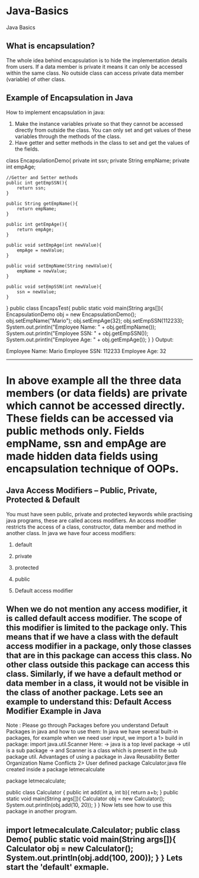 # Java-Basics
Java Basics 

What is encapsulation?
----------------------
The whole idea behind encapsulation is to hide the implementation details from users. If a data member is private it means it can only be accessed within the same class. No outside class can access private data member (variable) of other class.

Example of Encapsulation in Java
---------------------------------
How to implement encapsulation in java:
1) Make the instance variables private so that they cannot be accessed directly from outside the class. You can only set and get values of these variables through the methods of the class.
2) Have getter and setter methods in the class to set and get the values of the fields.

class EncapsulationDemo{
    private int ssn;
    private String empName;
    private int empAge;

    //Getter and Setter methods
    public int getEmpSSN(){
        return ssn;
    }

    public String getEmpName(){
        return empName;
    }

    public int getEmpAge(){
        return empAge;
    }

    public void setEmpAge(int newValue){
        empAge = newValue;
    }

    public void setEmpName(String newValue){
        empName = newValue;
    }

    public void setEmpSSN(int newValue){
        ssn = newValue;
    }
}
public class EncapsTest{
    public static void main(String args[]){
         EncapsulationDemo obj = new EncapsulationDemo();
         obj.setEmpName("Mario");
         obj.setEmpAge(32);
         obj.setEmpSSN(112233);
         System.out.println("Employee Name: " + obj.getEmpName());
         System.out.println("Employee SSN: " + obj.getEmpSSN());
         System.out.println("Employee Age: " + obj.getEmpAge());
    } 
}
Output:

Employee Name: Mario
Employee SSN: 112233
Employee Age: 32
**********************
In above example all the three data members (or data fields) are private which cannot be accessed directly. These fields can be accessed via public methods only. Fields empName, ssn and empAge are made hidden data fields using encapsulation technique of OOPs.
===================================================================================================================================
Java Access Modifiers – Public, Private, Protected & Default
--------------------------------------------------------------
You must have seen public, private and protected keywords while practising java programs, these are called access modifiers. An access modifier restricts the access of a class, constructor, data member and method in another class. In java we have four access modifiers:
1. default
2. private
3. protected
4. public

1. Default access modifier

When we do not mention any access modifier, it is called default access modifier. The scope of this modifier is limited to the package only. This means that if we have a class with the default access modifier in a package, only those classes that are in this package can access this class. No other class outside this package can access this class. Similarly, if we have a default method or data member in a class, it would not be visible in the class of another package. Lets see an example to understand this:
Default Access Modifier Example in Java
-------------------------------------
Note : Please go through Packages before you understand Default
Packages in java and how to use them:
In java we have several built-in packages, for example when we need user input, we import a 
1> build in package:
import java.util.Scanner
Here:
    → java is a top level package
    → util is a sub package
    → and Scanner is a class which is present in the sub package util.
Advantages of using a package in Java
    Reusability
    Better Organization
    Name Conflicts
2> User defined package
 Calculator.java file created inside a package letmecalculate

package letmecalculate;

public class Calculator {
   public int add(int a, int b){
	return a+b;
   }
   public static void main(String args[]){
	Calculator obj = new Calculator();
	System.out.println(obj.add(10, 20));
   }
}
Now lets see how to use this package in another program.

import letmecalculate.Calculator;
public class Demo{
   public static void main(String args[]){
	Calculator obj = new Calculator();
	System.out.println(obj.add(100, 200));
   }
}
Lets start the 'default' exmaple.
---------------------------------


